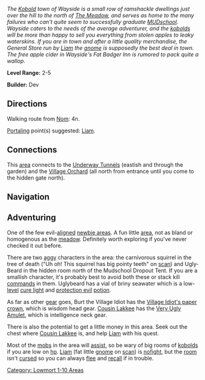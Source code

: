 *The [Kobold](Kobolds.md "wikilink") town of Wayside is a small row of
ramshackle dwellings just over the hill to the north of [The
Meadow](:Category:_Meadow.md "wikilink"), and serves as home to the many
failures who can't quite seem to successfully graduate
[MUDschool](:Category:_Avatar_Mudschool.md "wikilink"). Wayside caters
to the needs of the average adventurer, and the
[kobolds](Kobolds.md "wikilink") will be more than happy to sell you
everything from stolen apples to leaky waterskins. If you are in town
and after a little quality merchandise, the General Store run by
[Liam](Liam.md "wikilink") the [gnome](Gnomes.md "wikilink") is
supposedly the best deal in town. The free apple cider in Wayside's Fat
Badger Inn is rumored to pack quite a wallop.*

**Level Range:** 2-5

**Builder:** Dev

## Directions

Walking route from [Nom](Nom.md "wikilink"): 4n.

[Portaling](Portal.md "wikilink") point(s) suggested:
[Liam](Liam.md "wikilink").

## Connections

This [area](:Category:_Areas.md "wikilink") connects to the [Underway
Tunnels](:Category:_Underway_Tunnels.md "wikilink") (eastish and through
the garden) and the [Village
Orchard](:Category:_Village_Orchard.md "wikilink") (all north from
entrance until you come to the hidden gate north).

## Navigation

## Adventuring

One of the few evil-[aligned](Alignment.md "wikilink") [newbie
areas](:Category:_Lowmort_1-10_Areas.md "wikilink"). A fun little
[area](:Category:_Areas.md "wikilink"), not as bland or homogenous as
the [meadow](:Category:_Meadow.md "wikilink"). Definitely worth
exploring if you've never checked it out before.

There are two [aggy](Aggressive_Mobs.md "wikilink") characters in the
area: the carnivorous squirrel in the tree of death ("Uh oh! This
squirrel has big pointy teeth" on [scan](Scan.md "wikilink")) and
Ugly-Beard in the hidden room north of the Mudschool Dropout Tent. If
you are a smallish character, it's probably best to avoid both these or
stack kill [commands](:Category:_Commands.md "wikilink") in them.
Uglybeard has a vial of briny seawater which is a
low-[level](Object_Level.md "wikilink") [cure
light](Cure_Light.md "wikilink") and [protection
evil](Protection_Evil.md "wikilink")
[potion](:Category:_Potions.md "wikilink").

As far as other [gear](:Category:_Gear.md "wikilink") goes, Burt the
Village Idiot has the [Village Idiot's paper
crown](Village_Idiot's_Paper_Crown.md "wikilink"), which is wisdom head
gear. [Cousin Lakkee](Cousin_Lakkee "wikilink") has the [Very Ugly
Amulet](Very_Ugly_Amulet "wikilink"), which is intelligence neck gear.

There is also the potential to get a little money in this area. Seek out
the chest where [Cousin Lakkee](Cousin_Lakkee "wikilink") is, and help
[Liam](Liam "wikilink") with his quest.

Most of the [mobs](:Category:_Mobs.md "wikilink") in the area will
[assist](Assistive_Mobs.md "wikilink"), so be wary of big rooms of
[kobolds](Kobolds.md "wikilink") if you are low on
[hp](Hit_Points.md "wikilink"). [Liam](Liam.md "wikilink") (fat little
[gnome](Gnomes.md "wikilink") on [scan](Scan.md "wikilink")) is
[nofight](Safe_Rooms.md "wikilink"), but the
[room](:Category:_Rooms.md "wikilink") isn't
[cursed](Cursed_Rooms.md "wikilink") so you can always
[flee](Flee.md "wikilink") and [recall](Recall.md "wikilink") if in
trouble.

[Category: Lowmort 1-10 Areas](Category:_Lowmort_1-10_Areas "wikilink")
